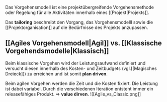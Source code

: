 Das Vorgehensmodell ist eine projektübergreifende Vorgehensmethode oder Regelung für alle Aktivitäten innerhalb eines [[Projekt|Projekts]].

Das **tailoring** beschreibt den Vorgang, das Vorgehensmodelll sowie die [[Projektorganisation]] auf die Bedürfnisse des Projekts anzupassen.

## [[Agiles Vorgehensmodell|Agil]] vs. [[Klassische Vorgehendsmodelle|Klassisch]]
Beim klassische Vorgehen wird der Leistungsaufwand definiert und versucht diesen innerhalb des Kosten- und Zeitbudgets (vgl.[[Magisches Dreieck]]) zu erreichen und ist somit **plan driven**.

Beim agilen Vorgehen werden die Zeit und die Kosten fixiert. Die Leistung ist dabei variabel.
Durch die verschiedenen Iteration entsteht immer ein releasefähiges Produkt.
=> **value dirven**.
![[Agile_vs_Classic.png]]